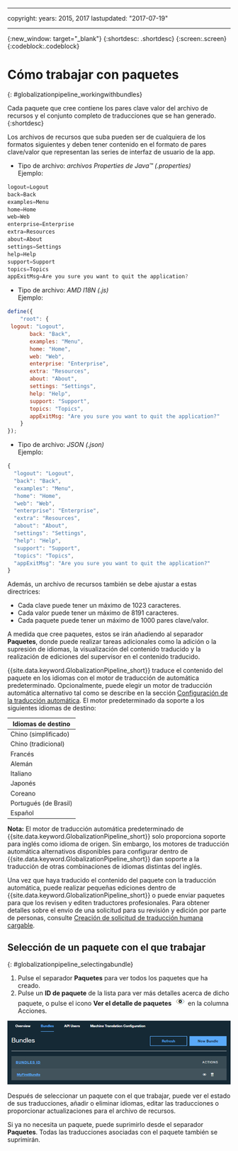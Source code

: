 ---

copyright:
  years: 2015, 2017
lastupdated: "2017-07-19"

  ---

{:new_window: target="_blank"}
{:shortdesc: .shortdesc}
{:screen:.screen}
{:codeblock:.codeblock}


# Cómo trabajar con paquetes
{: #globalizationpipeline_workingwithbundles}

Cada paquete que cree contiene los pares clave valor del archivo de recursos y el conjunto completo de traducciones que se han generado.
{:shortdesc}

Los archivos de recursos que suba pueden ser de cualquiera de los formatos siguientes y deben tener contenido en el formato de pares clave/valor que representan las series de interfaz de usuario de la app.


* Tipo de archivo: *archivos Properties de Java™ (.properties)*<br>
Ejemplo:
```js
logout=Logout
back=Back
examples=Menu
home=Home
web=Web
enterprise=Enterprise
extra=Resources
about=About
settings=Settings
help=Help
support=Support
topics=Topics
appExitMsg=Are you sure you want to quit the application?
```
* Tipo de archivo: *AMD I18N (.js)*<br>
Ejemplo:
```js
define({
    "root": {
 logout: "Logout",
       back: "Back",
       examples: "Menu",
       home: "Home",
       web: "Web",
       enterprise: "Enterprise",
       extra: "Resources",
       about: "About",
       settings: "Settings",
       help: "Help",
       support: "Support",
       topics: "Topics",
       appExitMsg: "Are you sure you want to quit the application?"
    }
});
``` 
* Tipo de archivo: *JSON (.json)*<br>
Ejemplo:
```js
{
  "logout": "Logout",
  "back": "Back",
  "examples": "Menu",
  "home": "Home",
  "web": "Web",
  "enterprise": "Enterprise",
  "extra": "Resources",
  "about": "About",
  "settings": "Settings",
  "help": "Help",
  "support": "Support",
  "topics": "Topics",
  "appExitMsg": "Are you sure you want to quit the application?"
}
``` 

Además, un archivo de recursos también se debe ajustar a estas directrices:
* Cada clave puede tener un máximo de 1023 caracteres.
* Cada valor puede tener un máximo de 8191 caracteres.
* Cada paquete puede tener un máximo de 1000 pares clave/valor.

A medida que cree paquetes, estos se irán añadiendo al separador **Paquetes**, donde puede realizar tareas adicionales como la adición o la supresión de idiomas, la visualización del contenido traducido y la realización de ediciones del supervisor en el contenido traducido. 

{{site.data.keyword.GlobalizationPipeline_short}} traduce el contenido del paquete en los idiomas con el motor de traducción de automática predeterminado. Opcionalmente, puede elegir un motor de traducción automática alternativo tal como se describe en la sección [Configuración de la traducción automática](managetranslations.html#machineconfig). El motor predeterminado da soporte a los siguientes idiomas de destino:

<table>
<thead>
<tr>
<th>Idiomas de destino</th>
</tr>
</thead>
<tbody>
<tr>
<td>Chino (simplificado)</td>
</tr>
<tr>
<td>Chino (tradicional)</td>
</tr>
<tr>
<td>Francés</td>
</tr>
<tr>
<td>Alemán</td>
</tr>
<tr>
<td>Italiano</td>
</tr>
<tr>
<td>Japonés</td>
</tr>
<tr>
<td>Coreano</td>
</tr>
<tr>
<td>Portugués (de Brasil)</td>
</tr>
<tr>
<td>Español</td>
</tr>
</tbody>
</table>

**Nota:** El motor de traducción automática predeterminado de {{site.data.keyword.GlobalizationPipeline_short}} solo proporciona soporte para inglés como idioma de origen. Sin embargo, los motores de traducción automática alternativos disponibles para configurar dentro de {{site.data.keyword.GlobalizationPipeline_short}} dan soporte a la traducción de otras combinaciones de idiomas distintas del inglés.

Una vez que haya traducido el contenido del paquete con la traducción automática, puede realizar pequeñas ediciones dentro de {{site.data.keyword.GlobalizationPipeline_short}} o puede enviar paquetes para que los revisen y editen traductores profesionales. Para obtener detalles sobre el envío de una solicitud para su revisión y edición por parte de personas, consulte [Creación de solicitud de traducción humana cargable](managetranslations.html#humantranslation). 




## Selección de un paquete con el que trabajar
{: #globalizationpipeline_selectingabundle}

1. Pulse el separador **Paquetes** para ver todos los paquetes que ha creado.
2. Pulse un **ID de paquete** de la lista para ver más detalles acerca de dicho paquete, o pulse el icono **Ver el detalle de paquetes** ![Seleccione el icono Ver el detalle de paquetes para abrir un paquete y trabajar con sus traducciones](images/viewProjectDetailIcon.png) en la columna Acciones.

![Ver todos los paquetes disponibles desde el separador Paquetes.](images/translationBundles.png)

Después de seleccionar un paquete con el que trabajar, puede ver el estado de sus traducciones, añadir o eliminar idiomas, editar las traducciones o proporcionar actualizaciones para el archivo de recursos.

Si ya no necesita un paquete, puede suprimirlo desde el separador **Paquetes**. Todas las traducciones asociadas con el paquete también se suprimirán.


